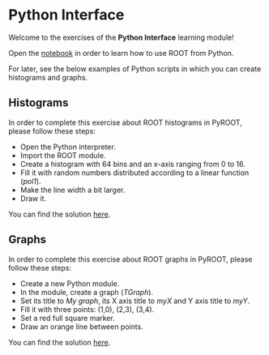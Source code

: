 # Python Interface
Welcome to the exercises of the **Python Interface** learning module!

Open the [notebook](root-python-cpp.ipynb) in order to learn how to use ROOT from Python. 

For later, see the below examples of Python scripts in which you can create histograms and graphs.

## Histograms

In order to complete this exercise about ROOT histograms in PyROOT, please follow these steps:
- Open the Python interpreter.
- Import the ROOT module.
- Create a histogram with 64 bins and an x-axis ranging from 0 to 16.
- Fill it with random numbers distributed according to a linear function (*pol1*).
- Make the line width a bit larger.
- Draw it.

You can find the solution [here](HistoPol1.py).

## Graphs

In order to complete this exercise about ROOT graphs in PyROOT, please follow these steps:
- Create a new Python module.
- In the module, create a graph (*TGraph*).
- Set its title to *My graph*, its X axis title to *myX* and Y axis title to *myY*.
- Fill it with three points: (1,0), (2,3), (3,4).
- Set a red full square marker.
- Draw an orange line between points.

You can find the solution [here](Graph.py).

